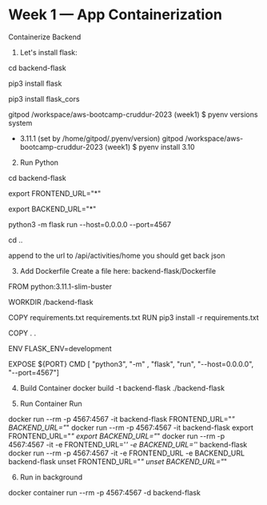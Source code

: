 # Week 1 — App Containerization

Containerize Backend

1. Let's install flask:

cd backend-flask

pip3 install flask

pip3 install flask_cors

gitpod /workspace/aws-bootcamp-cruddur-2023 (week1) $ pyenv versions
  system
* 3.11.1 (set by /home/gitpod/.pyenv/version)
gitpod /workspace/aws-bootcamp-cruddur-2023 (week1) $ pyenv install 3.10

2. Run Python

cd backend-flask

export FRONTEND_URL="*"

export BACKEND_URL="*"

python3 -m flask run --host=0.0.0.0 --port=4567

cd ..

append to the url to /api/activities/home
you should get back json

3. Add Dockerfile
Create a file here: backend-flask/Dockerfile

FROM python:3.11.1-slim-buster

WORKDIR /backend-flask

COPY requirements.txt requirements.txt
RUN pip3 install -r requirements.txt

COPY . .

ENV FLASK_ENV=development

EXPOSE ${PORT}
CMD [ "python3", "-m" , "flask", "run", "--host=0.0.0.0", "--port=4567"]

4. Build Container
docker build -t  backend-flask ./backend-flask

5. Run Container
Run

docker run --rm -p 4567:4567 -it backend-flask
FRONTEND_URL="*" BACKEND_URL="*" docker run --rm -p 4567:4567 -it backend-flask
export FRONTEND_URL="*"
export BACKEND_URL="*"
docker run --rm -p 4567:4567 -it -e FRONTEND_URL='*' -e BACKEND_URL='*' backend-flask
docker run --rm -p 4567:4567 -it  -e FRONTEND_URL -e BACKEND_URL backend-flask
unset FRONTEND_URL="*"
unset BACKEND_URL="*"

6. Run in background

docker container run --rm -p 4567:4567 -d backend-flask
